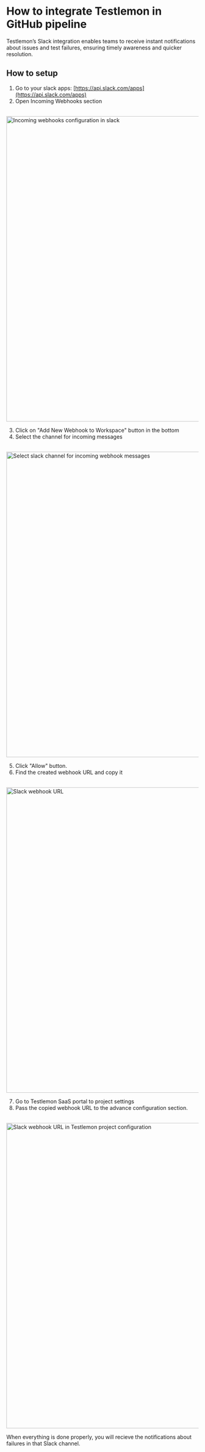 # How to integrate Testlemon in GitHub pipeline

Testlemon’s Slack integration enables teams to receive instant notifications about issues and test failures, ensuring timely awareness and quicker resolution.

## How to setup

1. Go to your slack apps: [https://api.slack.com/apps](https://api.slack.com/apps)
2. Open Incoming Webhooks section
<br/>
<img src="/images/integrations/slack/slack-1.png" alt="Incoming webhooks configuration in slack" width="800"/>

3. Click on "Add New Webhook to Workspace" button in the bottom
4. Select the channel for incoming messages
<br/>
<img src="/images/integrations/slack/slack-2.png" alt="Select slack channel for incoming webhook messages" width="800"/>

5. Click "Allow" button.
6. Find the created webhook URL and copy it
<br/>
<img src="/images/integrations/slack/slack-3.png" alt="Slack webhook URL" width="800"/>

7. Go to Testlemon SaaS portal to project settings
8. Pass the copied webhook URL to the advance configuration section.
<br/>
<img src="/images/integrations/slack/slack-4.png" alt="Slack webhook URL in Testlemon project configuration" width="800"/>

When everything is done properly, you will recieve the notifications about failures in that Slack channel.